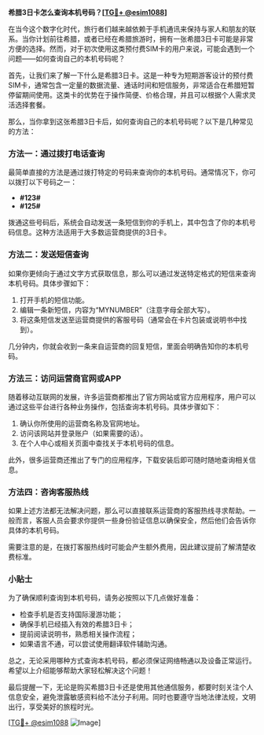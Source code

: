 **希腊3日卡怎么查询本机号码？[[TG💪+ @esim1088](https://t.me/s/esim1088)]**

在当今这个数字化时代，旅行者们越来越依赖于手机通讯来保持与家人和朋友的联系。当你计划前往希腊，或者已经在希腊旅游时，拥有一张希腊3日卡可能是非常方便的选择。然而，对于初次使用这类预付费SIM卡的用户来说，可能会遇到一个问题——如何查询自己的本机号码呢？

首先，让我们来了解一下什么是希腊3日卡。这是一种专为短期游客设计的预付费SIM卡，通常包含一定量的数据流量、通话时间和短信服务，非常适合在希腊短暂停留期间使用。这类卡的优势在于操作简便、价格合理，并且可以根据个人需求灵活选择套餐。

那么，当你拿到这张希腊3日卡后，如何查询自己的本机号码呢？以下是几种常见的方法：

### 方法一：通过拨打电话查询

最简单直接的方法是通过拨打特定的号码来查询你的本机号码。通常情况下，你可以拨打以下号码之一：

- **#123#**
- **#125#**

拨通这些号码后，系统会自动发送一条短信到你的手机上，其中包含了你的本机号码信息。这种方法适用于大多数运营商提供的3日卡。

### 方法二：发送短信查询

如果你更倾向于通过文字方式获取信息，那么可以通过发送特定格式的短信来查询本机号码。具体步骤如下：

1. 打开手机的短信功能。
2. 编辑一条新短信，内容为“MYNUMBER”（注意字母全部大写）。
3. 将这条短信发送至运营商提供的客服号码（通常会在卡片包装或说明书中找到）。

几分钟内，你就会收到一条来自运营商的回复短信，里面会明确告知你的本机号码。

### 方法三：访问运营商官网或APP

随着移动互联网的发展，许多运营商都推出了官方网站或官方应用程序，用户可以通过这些平台进行各种业务操作，包括查询本机号码。具体步骤如下：

1. 确认你所使用的运营商名称及官网地址。
2. 访问该网站并登录账户（如果需要的话）。
3. 在个人中心或相关页面中查找关于本机号码的信息。

此外，很多运营商还推出了专门的应用程序，下载安装后即可随时随地查询相关信息。

### 方法四：咨询客服热线

如果上述方法都无法解决问题，那么可以直接联系运营商的客服热线寻求帮助。一般而言，客服人员会要求你提供一些身份验证信息以确保安全，然后他们会告诉你具体的本机号码。

需要注意的是，在拨打客服热线时可能会产生额外费用，因此建议提前了解清楚收费标准。

### 小贴士

为了确保顺利查询到本机号码，请务必按照以下几点做好准备：

- 检查手机是否支持国际漫游功能；
- 确保手机已经插入有效的希腊3日卡；
- 提前阅读说明书，熟悉相关操作流程；
- 如果语言不通，可以尝试使用翻译软件辅助沟通。

总之，无论采用哪种方式查询本机号码，都必须保证网络畅通以及设备正常运行。希望以上介绍能够帮助大家轻松解决这个问题！

最后提醒一下，无论是购买希腊3日卡还是使用其他通信服务，都要时刻关注个人信息安全，避免泄露敏感资料给不法分子利用。同时也要遵守当地法律法规，文明出行，享受美好的旅程时光。

[[TG💪+ @esim1088](https://t.me/s/esim1088) ![Image](https://i.postimg.cc/4NQfJmqS/Snipaste-2025-05-13-00-14-12.png)]
